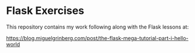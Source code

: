 # Flask Exercises
This repository contains my work following along with the Flask lessons at:

https://blog.miguelgrinberg.com/post/the-flask-mega-tutorial-part-i-hello-world